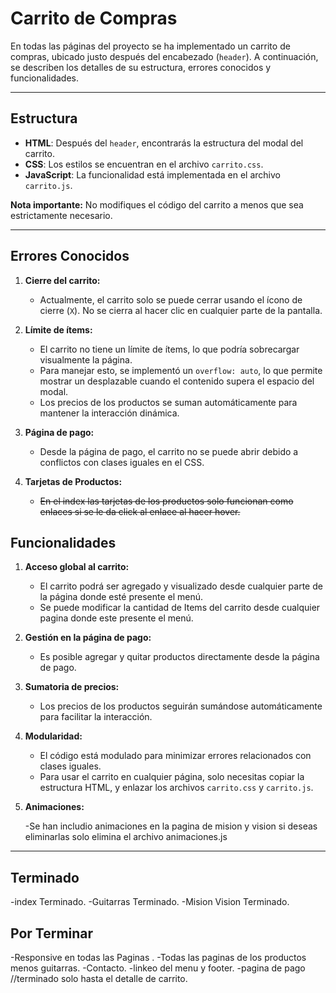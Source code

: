 # Carrito de Compras

En todas las páginas del proyecto se ha implementado un carrito de compras, ubicado justo después del encabezado (`header`). A continuación, se describen los detalles de su estructura, errores conocidos y funcionalidades.

---

## Estructura

- **HTML**: Después del `header`, encontrarás la estructura del modal del carrito.
- **CSS**: Los estilos se encuentran en el archivo `carrito.css`.
- **JavaScript**: La funcionalidad está implementada en el archivo `carrito.js`.

**Nota importante:** No modifiques el código del carrito a menos que sea estrictamente necesario.

---

## Errores Conocidos

1. **Cierre del carrito:**

   - Actualmente, el carrito solo se puede cerrar usando el ícono de cierre (`X`). No se cierra al hacer clic en cualquier parte de la pantalla.

2. **Límite de ítems:**

   - El carrito no tiene un límite de ítems, lo que podría sobrecargar visualmente la página.
   - Para manejar esto, se implementó un `overflow: auto`, lo que permite mostrar un desplazable cuando el contenido supera el espacio del modal.
   - Los precios de los productos se suman automáticamente para mantener la interacción dinámica.

3. **Página de pago:**

   - Desde la página de pago, el carrito no se puede abrir debido a conflictos con clases iguales en el CSS.

4. **Tarjetas de Productos:**

   - ~~En el index las tarjetas de los productos solo funcionan como enlaces si se le da click al enlace al hacer hover.~~


## Funcionalidades 

1. **Acceso global al carrito:**

   - El carrito podrá ser agregado y visualizado desde cualquier parte de la página donde esté presente el menú.
   - Se puede modificar la cantidad de Items del carrito desde cualquier pagina donde este presente el menú.

2. **Gestión en la página de pago:**

   - Es posible agregar y quitar productos directamente desde la página de pago.

3. **Sumatoria de precios:**

   - Los precios de los productos seguirán sumándose automáticamente para facilitar la interacción.

4. **Modularidad:**

   - El código está modulado para minimizar errores relacionados con clases iguales.
   - Para usar el carrito en cualquier página, solo necesitas copiar la estructura HTML, y enlazar los archivos `carrito.css` y `carrito.js`.


5. **Animaciones:**

   -Se han includio animaciones en la pagina de mision y vision si deseas eliminarlas solo elimina el archivo animaciones.js
---

## Terminado 
-index Terminado.
-Guitarras Terminado.
-Mision Vision Terminado.

## Por Terminar
-Responsive en todas las Paginas .
-Todas las paginas de los productos menos guitarras.
-Contacto.
-linkeo del menu y footer. 
-pagina de pago //terminado solo hasta el detalle de carrito.